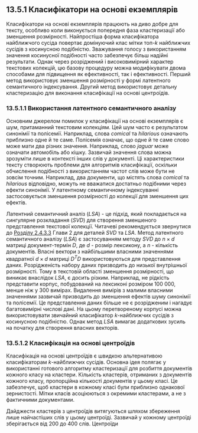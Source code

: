 ## 13.5.1 Класифікатори на основі екземплярів

Класифікатори на основі екземплярів працюють на диво добре для тексту, особливо коли виконується попередня фаза кластеризації або зменшення розмірності. Найпростіша форма класифікатора найближчого сусіда повертає домінуючий клас мітки топ-$k$ найближчих сусідів з косинусною подібністю. Зважування голосу з використанням значення косинусної подібності часто забезпечує більш надійні результати. Однак через розріджений і високовимірний характер текстових колекцій, цю базову процедуру можна модифікувати двома способами для підвищення як ефективності, так і ефективності. Перший метод використовує зменшення розмірності у формі латентного семантичного індексування. Другий метод використовує детальну кластеризацію для виконання класифікації на основі центроїдів.

### 13.5.1.1 Використання латентного семантичного аналізу

Основним джерелом помилок у класифікації на основі екземплярів є шум, притаманний текстовим колекціям. Цей шум часто є результатом синонімії та полісемії. Наприклад, слова _comical_ та _hilarious_ означають приблизно одне й те саме. Полісемія означає, що одне й те саме слово може мати два різних значення. Наприклад, слово _jaguar_ може означати автомобіль або кішку. Зазвичай значення слова можна зрозуміти лише в контексті інших слів у документі. Ці характеристики тексту створюють проблеми для алгоритмів класифікації, оскільки обчислення подібності з використанням частот слів може бути не зовсім точним. Наприклад, два документи, що містять слова _comical_ та _hilarious_ відповідно, можуть не вважатися достатньо подібними через ефекти синонімії. У латентному семантичному індексуванні застосовується зменшення розмірності до колекції для зменшення цих ефектів.

Латентний семантичний аналіз (_LSA_) - це підхід, який покладається на сингулярне розкладання (_SVD_) для створення зменшеного представлення текстової колекції. Читачеві рекомендується звернутися до [Розділу 2.4.3.3](#2433) Глави 2 для деталей _SVD_ та _LSA_. Метод латентного семантичного аналізу (_LSA_) є застосуванням методу _SVD_ до $n \times d$ матриці документ-термін $D$, де $d$ - розмір лексикону, а $n$ - кількість документів. Власні вектори з найбільшими власними значеннями квадратної $d \times d$ матриці $D^T D$ використовуються для представлення даних. Розрідженість набору даних призводить до низької внутрішньої розмірності. Тому в текстовій області зменшення розмірності, що виникає внаслідок _LSA_, є досить різким. Наприклад, не рідкість представити корпус, побудований на лексиконі розміром 100 000, менше ніж у 300 вимірах. Видалення вимірів з малими власними значеннями зазвичай призводить до зменшення ефектів шуму синонімії та полісемії. Це представлення даних більше не є розрідженим і нагадує багатовимірні числові дані. На цьому перетвореному корпусі можна використовувати звичайний класифікатор $k$-найближчих сусідів з косинусною подібністю. Однак метод _LSA_ вимагає додаткових зусиль на початку для створення власних векторів.

### 13.5.1.2 Класифікація на основі центроїдів

Класифікація на основі центроїдів є швидкою альтернативою класифікаторам $k$-найближчих сусідів. Основна ідея полягає у використанні готового алгоритму кластеризації для розбиття документів кожного класу на кластери. Кількість кластерів, отриманих з документів кожного класу, пропорційна кількості документів у цьому класі. Це забезпечує, щоб кластери в кожному класі були приблизно однакової зернистості. Мітки класів асоціюються з окремими кластерами, а не з фактичними документами.

Дайджести кластерів з центроїдів витягуються шляхом збереження лише найчастіших слів у цьому центроїді. Зазвичай у кожному центроїді зберігається від 200 до 400 слів. Центроїди